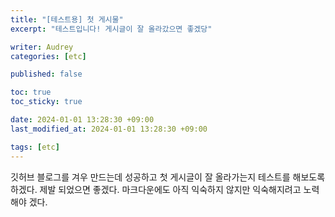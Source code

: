 ```yaml
---
title: "[테스트용] 첫 게시물"
excerpt: "테스트입니다! 게시글이 잘 올라갔으면 좋겠당"

writer: Audrey
categories: [etc]

published: false

toc: true
toc_sticky: true

date: 2024-01-01 13:28:30 +09:00
last_modified_at: 2024-01-01 13:28:30 +09:00

tags: [etc]
---
```


깃허브 블로그를 겨우 만드는데 성공하고 첫 게시글이 잘 올라가는지 테스트를 해보도록 하겠다.
제발 되었으면 좋겠다. 마크다운에도 아직 익숙하지 않지만 익숙해지려고 노력해야 겠다.